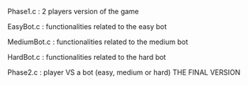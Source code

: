 Phase1.c : 2 players version of the game    

EasyBot.c : functionalities related to the easy bot    

MediumBot.c : functionalities related to the medium bot   

HardBot.c : functionalities related to the hard bot  
 
Phase2.c : player VS a bot (easy, medium or hard) THE FINAL VERSION   

